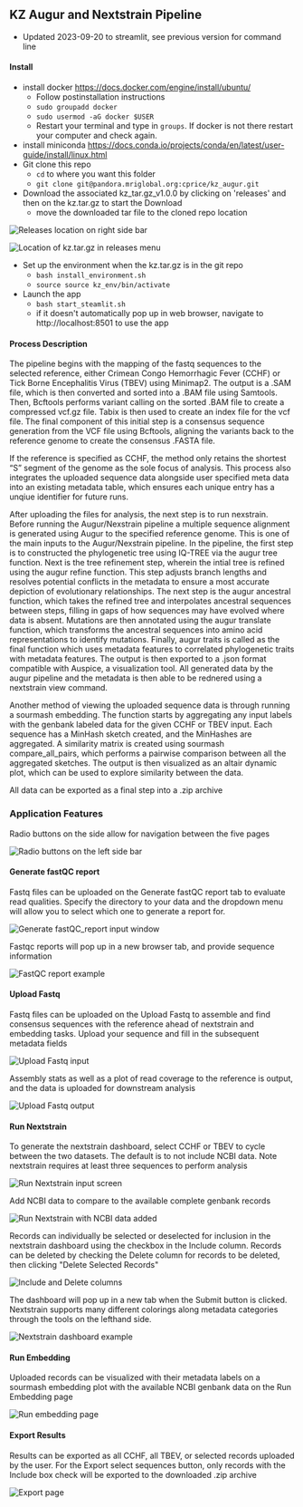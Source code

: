 ## KZ Augur and Nextstrain Pipeline

* Updated 2023-09-20 to streamlit, see previous version for command line

#### Install
- install docker https://docs.docker.com/engine/install/ubuntu/
    - Follow postinstallation instructions
    - `sudo groupadd docker`
    - `sudo usermod -aG docker $USER`
    - Restart your terminal and type in `groups`. If docker is not there restart your computer and check again.
- install miniconda https://docs.conda.io/projects/conda/en/latest/user-guide/install/linux.html
- Git clone this repo
    - `cd` to where you want this folder
    - `git clone git@pandora.mriglobal.org:cprice/kz_augur.git`
- Download the associated kz_tar.gz_v1.0.0 by clicking on 'releases' and then on the kz.tar.gz to start the Download
    - move the downloaded tar file to the cloned repo location

![Releases location on right side bar](img/releases.png)

![Location of kz.tar.gz in releases menu](img/releases_2.png)

- Set up the environment when the kz.tar.gz is in the git repo
    - `bash install_environment.sh`
    - `source source kz_env/bin/activate`
- Launch the app
    - `bash start_steamlit.sh`
    - if it doesn't automatically pop up in web browser, navigate to http://localhost:8501 to use the app


#### Process Description
The pipeline begins with the mapping of the fastq sequences to the selected reference, either Crimean Congo Hemorrhagic Fever (CCHF) or Tick Borne Encephalitis Virus (TBEV) using Minimap2. The output is a .SAM file, which is then converted and sorted into a .BAM file using Samtools. Then, Bcftools performs variant calling on the sorted .BAM file to create a compressed vcf.gz file. Tabix is then used to create an index file for the vcf file. The final component of this initial step is a consensus sequence generation from the VCF file using Bcftools, aligning the variants back to the reference genome to create the consensus .FASTA file.

If the reference is specified as CCHF, the method only retains the shortest “S” segment of the genome as the sole focus of analysis. This process also integrates the uploaded sequence data alongside user specified meta data into an existing metadata table, which ensures each unique entry has a unqiue identifier for future runs. 

After uploading the files for analysis, the next step is to run nexstrain. Before running the Augur/Nexstrain pipeline a multiple sequence alignment is generated using Augur to the specified reference genome. This is one of the main inputs to the Augur/Nexstrain pipeline. In the pipeline, the first step is to constructed the phylogenetic tree using IQ-TREE via the augur tree function. Next is the tree refinement step, wherein the intial tree is refined using the augur refine function. This step adjusts branch lengths and resolves potential conflicts in the metadata to ensure a most accurate depiction of evolutionary relationships. The next step is the augur ancestral function, which takes the refined tree and interpolates ancestral sequences between steps, filling in gaps of how sequences may have evolved where data is absent. Mutations are then annotated using the augur translate function, which transforms the ancestral sequences into amino acid representations to identify mutations. Finally, augur traits is called as the final function which uses metadata features to correlated phylogenetic traits with metadata features. The output is then exported to a .json format compatible with Auspice, a visualization tool. All generated data by the augur pipeline and the metadata is then able to be rednered using a nextstrain view command. 

Another method of viewing the uploaded sequence data is through running a sourmash embedding. The function starts by aggregating any input labels with the genbank labeled data for the given CCHF or TBEV input. Each sequence has a MinHash sketch created, and the MinHashes are aggregated. A similarity matrix is created using sourmash compare_all_pairs, which performs a pairwise comparison between all the aggregated sketches. The output is then visualized as an altair dynamic plot, which can be used to explore similarity between the data.

All data can be exported as a final step into a .zip archive


### Application Features
Radio buttons on the side allow for navigation between the five pages

![Radio buttons on the left side bar](img/radio_buttons.png)

#### Generate fastQC report
Fastq files can be uploaded on the Generate fastQC report tab to evaluate read qualities. Specify the directory to your data and the dropdown menu will allow you to select which one to generate a report for.

![Generate fastQC_report input window](img/generate_fastq_report.png)

Fastqc reports will pop up in a new browser tab, and provide sequence information

![FastQC report example](img/fastQC_output.png)

#### Upload Fastq
Fastq files can be uploaded on the Upload Fastq to assemble and find consensus sequences with the reference ahead of nextstrain and embedding tasks. Upload your sequence and fill in the subsequent metadata fields

![Upload Fastq input](img/upload_fastq_input.png)

Assembly stats as well as a plot of read coverage to the reference is output, and the data is uploaded for downstream analysis

![Upload Fastq output](img/upload_fastq_out.png)

#### Run Nextstrain
To generate the nextstrain dashboard, select CCHF or TBEV to cycle between the two datasets. The default is to not include NCBI data. Note nextstrain requires at least three sequences to perform analysis

![Run Nextstrain input screen](img/run_nextstrain_no_NCBI.png)

Add NCBI data to compare to the available complete genbank records

![Run Nextstrain with NCBI data added](img/run_nextstrain_with_NCBI.png)

Records can individually be selected or deselected for inclusion in the nextstrain dashboard using the checkbox in the Include column. Records can be deleted by checking the Delete column for records to be deleted, then clicking "Delete Selected Records"

![Include and Delete columns](img/delete_include_buttons.png)

The dashboard will pop up in a new tab when the Submit button is clicked. Nextstrain supports many different colorings along metadata categories through the tools on the lefthand side.

![Nextstrain dashboard example](img/nextstrain_dashboard.png)

#### Run Embedding
Uploaded records can be visualized with their metadata labels on a sourmash embedding plot with the available NCBI genbank data on the Run Embedding page

![Run embedding page](img/run_embedding.png)

#### Export Results
Results can be exported as all CCHF, all TBEV, or selected records uploaded by the user. For the Export select sequences button, only records with the Include box check will be exported to the downloaded .zip archive

![Export page](img/export_screen.png)
